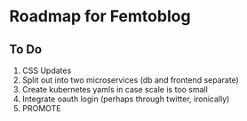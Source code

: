 # Roadmap for Femtoblog

## To Do

1. CSS Updates
2. Split out into two microservices (db and frontend separate)
3. Create kubernetes yamls in case scale is too small
4. Integrate oauth login (perhaps through twitter, ironically)
5. PROMOTE